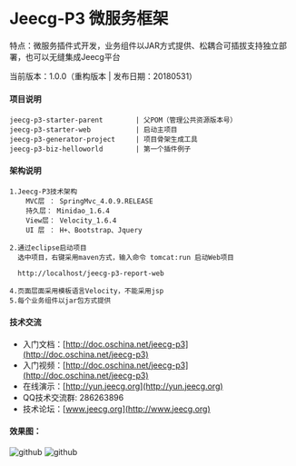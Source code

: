Jeecg-P3 微服务框架
==========
特点：微服务插件式开发，业务组件以JAR方式提供、松耦合可插拔支持独立部署，也可以无缝集成Jeecg平台

当前版本：1.0.0（重构版本 | 发布日期：20180531）


#### 项目说明

	jeecg-p3-starter-parent        | 父POM（管理公共资源版本号）
	jeecg-p3-starter-web           | 启动主项目
	jeecg-p3-generator-project 	   | 项目骨架生成工具
    jeecg-p3-biz-helloworld        | 第一个插件例子


	
#### 架构说明

    1.Jeecg-P3技术架构
	    MVC层 ： SpringMvc_4.0.9.RELEASE
		持久层： Minidao_1.6.4
		View层： Velocity_1.6.4
		UI 层 ： H+、Bootstrap、Jquery
	
	2.通过eclipse启动项目
	  选中项目，右键采用maven方式，输入命令 tomcat:run 启动Web项目
	  
      http://localhost/jeecg-p3-report-web
	  
    4.页面层面采用模板语言Velocity，不能采用jsp
    5.每个业务组件以jar包方式提供

	
	
#### 技术交流

* 入门文档：[http://doc.oschina.net/jeecg-p3](http://doc.oschina.net/jeecg-p3)
* 入门视频：[http://doc.oschina.net/jeecg-p3](http://doc.oschina.net/jeecg-p3)
* 在线演示：[http://yun.jeecg.org](http://yun.jeecg.org)
* QQ技术交流群: 286263896
* 技术论坛：[www.jeecg.org](http://www.jeecg.org)

	
#### 效果图：
![github](http://www.jeecg.org/data/attachment/forum/201606/27/123504y69rv9zqxwevvv66.png "jeewx")
![github](http://static.oschina.net/uploads/space/2016/0424/131105_BSlN_930898.png "jeewx")